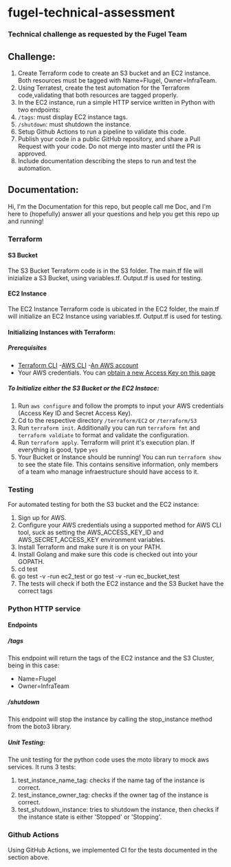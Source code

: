 # fugel-technical-assessment
### Technical challenge as requested by the Fugel Team


## Challenge:
 1.   Create Terraform code to create an S3 bucket and an EC2 instance. Both resources must be tagged with Name=Flugel, Owner=InfraTeam.
 2.   Using Terratest, create the test automation for the Terraform code,validating that both resources are tagged properly.
 3.   In the EC2 instance, run a simple HTTP service written in Python with two endpoints:
 4.   `/tags`: must display EC2 instance tags.
 5.   `/shutdown`: must shutdown the instance.
 6.   Setup Github Actions to run a pipeline to validate this code.
 7.   Publish your code in a public GitHub repository, and share a Pull Request with your code. Do not merge into master until the PR is approved.
 8.   Include documentation describing the steps to run and test the automation.


## Documentation:
Hi, I'm the Documentation for this repo, but people call me Doc, and I'm here to (hopefully) answer all your questions and help you get this repo up and running!

### Terraform
#### S3 Bucket
The S3 Bucket Terraform code is in the S3 folder. The main.tf file will inizialize a S3 Bucket, using variables.tf. Output.tf is used for testing.


#### EC2 Instance
The EC2 Instance Terraform code is ubicated in the EC2 folder, the main.tf will initialize an EC2 Instance using variables.tf. Output.tf is used for testing.

#### Initializing Instances with Terraform:
##### Prerequisites
- [Terraform CLI](https://learn.hashicorp.com/tutorials/terraform/install-cli?in=terraform/aws-get-started)
-[AWS CLI](https://docs.aws.amazon.com/cli/latest/userguide/install-cliv2.html)
-[An AWS account](https://aws.amazon.com/free/)
- Your AWS credentials. You can [obtain a new Access Key on this page](https://console.aws.amazon.com/iam/home?#/security_credentials)

##### To Initialize either the S3 Bucket or the EC2 Instace:
1. Run `aws configure` and follow the prompts to input your AWS credentials (Access Key ID and Secret Access Key).
2. Cd to the respective directory `/terraform/EC2` or `/terraform/S3`
3. Run `terraform init`. Additionally you can run `terraform fmt` and `terraform valdiate` to format and validate the configuration.
4. Run `terraform apply`. Terraform will print it's execution plan. If everything is good, type `yes`
5. Your Bucket or Instance should be running! You can run `terraform show` to see the state file. This contains sensitive information, only members of a team who manage infraestructure should have access to it.

### Testing
For automated testing for both the S3 bucket and the EC2 instance:
1. Sign up for AWS.
2. Configure your AWS credentials using a supported method for AWS CLI tool, suck as setting the AWS_ACCESS_KEY_ID and AWS_SECRET_ACCESS_KEY environment variables.
3. Install Terraform and make sure it is on your PATH.
4. Install Golang and make sure this code is checked out into your GOPATH.
5. cd test
6. go test -v -run ec2_test or go test -v -run ec_bucket_test
7. The tests will check if both the EC2 instance and the S3 Bucket have the correct tags

### Python HTTP service
#### Endpoints
##### /tags
This endpoint will return the tags of the EC2 instance and the S3 Cluster, being in this case:
* Name=Flugel
* Owner=InfraTeam

##### /shutdown
This endpoint will stop the instance by calling the stop_instance method from the boto3 library.

##### Unit Testing:
The unit testing for the python code uses the moto library to mock aws services. It runs 3 tests:
1. test_instance_name_tag: checks if the name tag of the instance is correct.
2. test_instance_owner_tag: checks if the owner tag of the instance is correct.
3. test_shutdown_instance: tries to shutdown the instance, then checks if the instance state is either 'Stopped' or 'Stopping'.

### Github Actions
Using GitHub Actions, we implemented CI for the tests documented in the section above.



